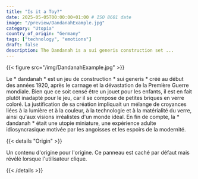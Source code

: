 ```yaml
---
title: "Is it a Toy?"
date: 2025-05-05T00:00:00+01:00 # ISO 8601 date
image: "/preview/DandanahExample.jpg"
category: "Utopia"
country_of_origin: "Germany"
tags: ["technology", "emotions"]
draft: false
description: The Dandanah is a sui generis construction set ...
---
```




{{< figure src="/img/DandanahExample.jpg" >}}

Le * dandanah * est un jeu de construction * sui generis * créé au début des années 1920, après le carnage et la dévastation de la Première Guerre mondiale. Bien que ce soit censé être un jouet pour les enfants, il est en fait plutôt inadapté pour le jeu, car il se compose de petites briques en verre coloré. La justification de sa création impliquait un mélange de croyances liées à la lumière et à la couleur, à la technologie et à la matérialité du verre, ainsi qu'aux visions irréalistes d'un monde idéal. En fin de compte, la * dandanah * était une utopie miniature, une expérience adulte idiosyncrasique motivée par les angoisses et les espoirs de la modernité.

{{< details "Origin" >}}

Un contenu d'origine pour l'origine. Ce panneau est caché par défaut mais révélé lorsque l'utilisateur clique.

{{< /details >}}

